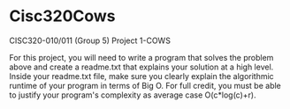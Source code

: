 # Cisc320Cows
CISC320-010/011 (Group 5) 
Project 1-COWS


For this project, you will need to write a program that solves the problem above and create a readme.txt that explains your solution at a high level. Inside your readme.txt file, make sure you clearly explain the algorithmic runtime of your program in terms of Big O. For full credit, you must be able to justify your program's complexity as average case O(c*log(c)+r).
